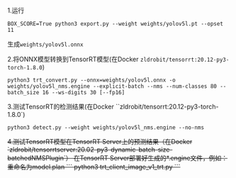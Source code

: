 1.运行
```
BOX_SCORE=True python3 export.py --weight weights/yolov5l.pt --opset 11
```
生成`weights/yolov5l.onnx`

2.将ONNX模型转换到TensorRT模型(在Docker `zldrobit/tensorrt:20.12-py3-torch-1.8.0`)
```
python3 trt_convert.py --onnx=weights/yolov5l.onnx -o weights/yolov5l_nms.engine --explicit-batch --nms --num-classes 80 --batch_size 16 --ws-digits 30 [--fp16]

```


3.测试TensorRT的检测结果(在Docker ``zldrobit/tensorrt:20.12-py3-torch-1.8.0`)
```
python3 detect.py --weight weights/yolov5l_nms.engine --no-nms
```

<del>
4.测试TensorRT模型在TensorRT Server上的预测结果（在Docker `zldrobit/tensorrtserver:20.02-py3-dynamic-batch-size-batchedNMSPlugin`）
在TensorRT Server部署好生成的*.engine文件，例如：重命名为model.plan
```
python3 trt_client_image_v1_trt.py
```
</del>
